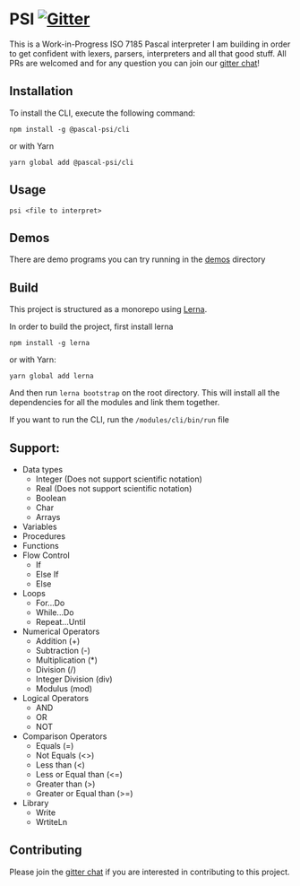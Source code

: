 # PSI [![Gitter](https://badges.gitter.im/pascal-psi/community.svg)](https://gitter.im/pascal-psi/community?utm_source=badge&utm_medium=badge&utm_campaign=pr-badge)

This is a Work-in-Progress ISO 7185 Pascal interpreter I am building in order to get confident with lexers, parsers, interpreters and all that good stuff. All PRs are welcomed and for any question you can join our [gitter chat](https://gitter.im/pascal-psi/community)!

## Installation

To install the CLI, execute the following command:

```
npm install -g @pascal-psi/cli
```

or with Yarn

```
yarn global add @pascal-psi/cli
```

## Usage

`psi <file to interpret>`

## Demos

There are demo programs you can try running in the [demos](demos) directory

## Build

This project is structured as a monorepo using [Lerna](https://github.com/lerna/lerna).

In order to build the project, first install lerna

```
npm install -g lerna
```

or with Yarn:

```
yarn global add lerna
```

And then run `lerna bootstrap` on the root directory. This will install all the dependencies for all the modules and link them together.

If you want to run the CLI, run the `/modules/cli/bin/run` file

## Support:

- Data types
  - Integer (Does not support scientific notation)
  - Real (Does not support scientific notation)
  - Boolean
  - Char
  - Arrays
- Variables
- Procedures
- Functions
- Flow Control
  - If
  - Else If
  - Else
- Loops
  - For...Do
  - While...Do
  - Repeat...Until
- Numerical Operators
  - Addition (+)
  - Subtraction (-)
  - Multiplication (\*)
  - Division (/)
  - Integer Division (div)
  - Modulus (mod)
- Logical Operators
  - AND
  - OR
  - NOT
- Comparison Operators
  - Equals (=)
  - Not Equals (<>)
  - Less than (<)
  - Less or Equal than (<=)
  - Greater than (>)
  - Greater or Equal than (>=)
- Library
  - Write
  - WrtiteLn

## Contributing

Please join the [gitter chat](https://gitter.im/pascal-psi/community) if you are interested in contributing to this project.
